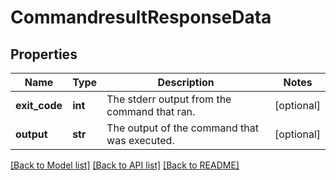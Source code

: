 # CommandresultResponseData

## Properties
Name | Type | Description | Notes
------------ | ------------- | ------------- | -------------
**exit_code** | **int** | The stderr output from the command that ran. | [optional] 
**output** | **str** | The output of the command that was executed. | [optional] 

[[Back to Model list]](../README.md#documentation-for-models) [[Back to API list]](../README.md#documentation-for-api-endpoints) [[Back to README]](../README.md)

